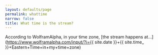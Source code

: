 ```yaml
---
layout: defaults/page
permalink: whattime
narrow: false
title: What time is the stream?
---
```

According to WolframAlpha, in your time zone, [the stream happens at…](https://www.wolframalpha.com/input/?i={{ site.date }}+{{ site.time_ }}+Eastern+Time+in+my+time+zone)
